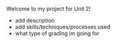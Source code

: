 Welcome to my project for Unit 2!

- add description
- add skills/techniques/processes used
- what type of grading im going for